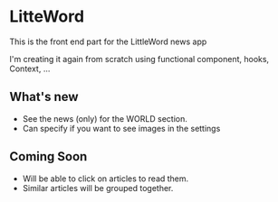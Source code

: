 # LitteWord

This is the front end part for the LittleWord news app

I'm creating it again from scratch using functional component, hooks, Context, ...

## What's new
- See the news (only) for the WORLD section.
- Can specify if you want to see images in the settings

## Coming Soon

- Will be able to click on articles to read them.
- Similar articles will be grouped together.